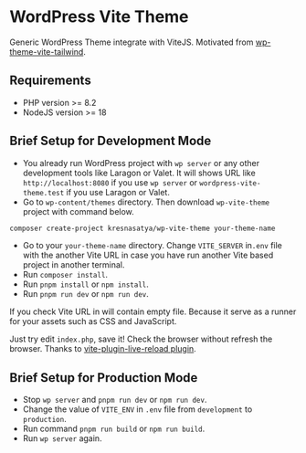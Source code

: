 # WordPress Vite Theme

Generic WordPress Theme integrate with ViteJS. Motivated from [wp-theme-vite-tailwind](https://github.com/blonestar/wp-theme-vite-tailwind).

## Requirements

- PHP version >= 8.2
- NodeJS version >= 18

## Brief Setup for Development Mode

- You already run WordPress project with `wp server` or any other development tools like Laragon or Valet. It will shows URL like `http://localhost:8080` if you use `wp server` or `wordpress-vite-theme.test` if you use Laragon or Valet.
- Go to `wp-content/themes` directory. Then download `wp-vite-theme` project with command below.

```bash
composer create-project kresnasatya/wp-vite-theme your-theme-name
```

- Go to your `your-theme-name` directory. Change `VITE_SERVER` in`.env` file with the another Vite URL in case you have run another Vite based project in another terminal.
- Run `composer install`.
- Run `pnpm install` or `npm install`.
- Run `pnpm run dev` or `npm run dev`.

If you check Vite URL in will contain empty file. Because it serve as a runner for your assets such as CSS and JavaScript.

Just try edit `index.php`, save it! Check the browser without refresh the browser. Thanks to [vite-plugin-live-reload plugin](https://github.com/arnoson/vite-plugin-live-reload).

## Brief Setup for Production Mode

- Stop `wp server` and `pnpm run dev` or `npm run dev`.
- Change the value of `VITE_ENV` in `.env` file from `development` to `production`.
- Run command `pnpm run build` or `npm run build`.
- Run `wp server` again.